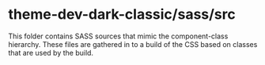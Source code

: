# theme-dev-dark-classic/sass/src

This folder contains SASS sources that mimic the component-class hierarchy. These files
are gathered in to a build of the CSS based on classes that are used by the build.
